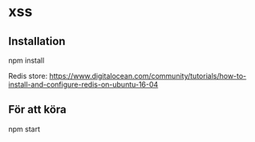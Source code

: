 # xss

## Installation
npm install

Redis store:
https://www.digitalocean.com/community/tutorials/how-to-install-and-configure-redis-on-ubuntu-16-04

## För att köra
npm start
